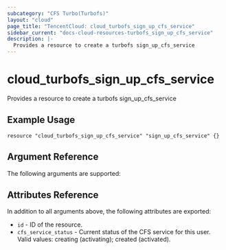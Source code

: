 ```yaml
---
subcategory: "CFS Turbo(Turbofs)"
layout: "cloud"
page_title: "TencentCloud: cloud_turbofs_sign_up_cfs_service"
sidebar_current: "docs-cloud-resources-turbofs_sign_up_cfs_service"
description: |-
  Provides a resource to create a turbofs sign_up_cfs_service
---
```


# cloud_turbofs_sign_up_cfs_service

Provides a resource to create a turbofs sign_up_cfs_service

## Example Usage

```hcl
resource "cloud_turbofs_sign_up_cfs_service" "sign_up_cfs_service" {}
```

## Argument Reference

The following arguments are supported:



## Attributes Reference

In addition to all arguments above, the following attributes are exported:

* `id` - ID of the resource.
* `cfs_service_status` - Current status of the CFS service for this user. Valid values: creating (activating); created (activated).


